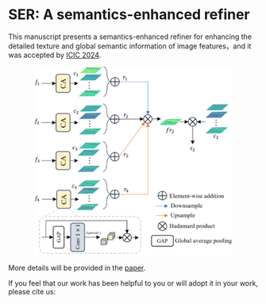 # SER: A semantics-enhanced refiner 

This manuscript presents a semantics-enhanced refiner for enhancing the detailed texture and global semantic information of image features，and it was accepted by [ICIC 2024](http://www.ic-icc.cn/2024/index.htm).

<div align=center>
<img src="SER.png" width="400px">
</div>

More details will be provided in the [paper]().

If you feel that our work has been helpful to you or will adopt it in your work, please cite us:
```

```
